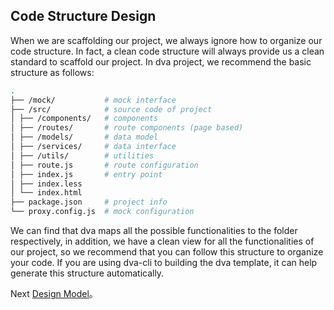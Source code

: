 ## Code Structure Design

When we are scaffolding our project, we always ignore how to organize our code structure. In fact, a clean code structure will always provide us a clean standard to scaffold our project.
In dva project, we recommend the basic structure as follows:

```bash
.
├── /mock/           # mock interface
├── /src/            # source code of project
│ ├── /components/   # components
│ ├── /routes/       # route components (page based)
│ ├── /models/       # data model
│ ├── /services/     # data interface
│ ├── /utils/        # utilities
│ ├── route.js       # route configuration
│ ├── index.js       # entry point
│ ├── index.less     
│ └── index.html     
├── package.json     # project info
└── proxy.config.js  # mock configuration
```

We can find that dva maps all the possible functionalities to the folder respectively, in addition, we have a clean view for all the functionalities of our project, so we recommend that you can follow this structure to organize your code. If you are using dva-cli to building the dva template, it can help generate this structure automatically.


Next [Design Model](./03_design_model.md)。
